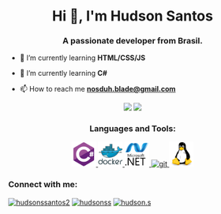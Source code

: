 <h1 align="center">Hi 👋, I'm Hudson Santos</h1>
<h3 align="center">A passionate developer from Brasil.</h3>

- 🌱 I’m currently learning **HTML/CSS/JS**
- 🌱 I’m currently learning **C#**

- 📫 How to reach me **nosduh.blade@gmail.com**

<p align = "center">
  <img src = "https://github-readme-stats.vercel.app/api?username=hudsonss&show_icons=true&theme=radical" width = 400 >
  <img src = "https://github-readme-streak-stats.herokuapp.com?user=hudsonss&theme=radical&hide_border=bear" width = 400 >
</p>

<h3 align="center">Languages and Tools:</h3>
<p align="center"> <a href="https://www.w3schools.com/cs/" target="_blank"> <img src="https://raw.githubusercontent.com/devicons/devicon/master/icons/csharp/csharp-original.svg" alt="csharp" width="50" height="50"/> </a> <a href="https://www.docker.com/" target="_blank"> <img src="https://raw.githubusercontent.com/devicons/devicon/master/icons/docker/docker-original-wordmark.svg" alt="docker" width="50" height="50"/> </a> <a href="https://dotnet.microsoft.com/" target="_blank"> <img src="https://raw.githubusercontent.com/devicons/devicon/master/icons/dot-net/dot-net-original-wordmark.svg" alt="dotnet" width="50" height="50"/> </a> <a href="https://git-scm.com/" target="_blank"> <img src="https://www.vectorlogo.zone/logos/git-scm/git-scm-icon.svg" alt="git" width="50" height="50"/> </a> <a href="https://www.linux.org/" target="_blank"> <img src="https://raw.githubusercontent.com/devicons/devicon/master/icons/linux/linux-original.svg" alt="linux" width="50" height="50"/> </a> </p>

<h3 align="left">Connect with me:</h3>
<p align="left">
<a href="https://twitter.com/hudsonssantos2" target="blank"><img align="center" src="https://raw.githubusercontent.com/rahuldkjain/github-profile-readme-generator/master/src/images/icons/Social/twitter.svg" alt="hudsonssantos2" height="30" width="40" /></a>
<a href="https://linkedin.com/in/hudsonss" target="blank"><img align="center" src="https://raw.githubusercontent.com/rahuldkjain/github-profile-readme-generator/master/src/images/icons/Social/linked-in-alt.svg" alt="hudsonss" height="30" width="40" /></a>
<a href="https://instagram.com/hudson.s" target="blank"><img align="center" src="https://raw.githubusercontent.com/rahuldkjain/github-profile-readme-generator/master/src/images/icons/Social/instagram.svg" alt="hudson.s" height="30" width="40" /></a>
</p>




